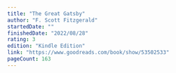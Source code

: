 ```yaml
---
title: "The Great Gatsby"
author: "F. Scott Fitzgerald"
startedDate: ""
finishedDate: "2022/08/28"
rating: 3
edition: "Kindle Edition"
link: "https://www.goodreads.com/book/show/53502533"
pageCount: 163
---
```



